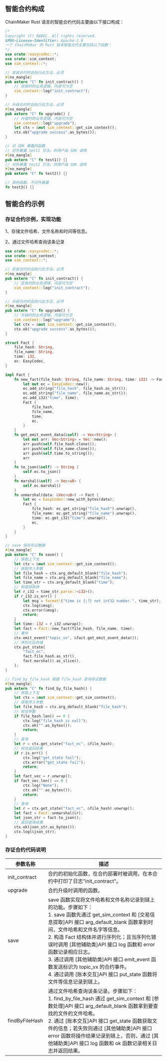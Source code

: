 ## 智能合约构成

ChainMaker Rust 语言的智能合约代码主要由以下接口构成：

```rust
/*
Copyright (C) BABEC. All rights reserved.
SPDX-License-Identifier: Apache-2.0
一个 ChainMaker 的 Rust 版本智能合约主要包括以下函数：
*/
use crate::easycodec::*;
use crate::sim_context;
use sim_context::*;

// 安装合约时会执行此方法，必须
#[no_mangle]
pub extern "C" fn init_contract() {
    // 安装时的业务逻辑，内容可为空
    sim_context::log("init_contract");
}

// 升级合约时会执行此方法，必须
#[no_mangle]
pub extern "C" fn upgrade() {
    // 升级时的业务逻辑，内容可为空
    sim_context::log("upgrade");
    let ctx = &mut sim_context::get_sim_context();
    ctx.ok("upgrade success".as_bytes());
}

// 对 SDK 暴露的函数
// 对外暴露 test1 方法，供用户由 SDK 调用
#[no_mangle]
pub extern "C" fn test1() {}
// 对外暴露 test2 方法，供用户由 SDK 调用
#[no_mangle]
pub extern "C" fn test2() {}

// 其他函数，不对外暴露
fn test3() {}
```

## 智能合约示例

### 存证合约示例，实现功能

1、存储文件哈希、文件名称和时间等信息。

2、通过文件哈希查询该条记录

```rust
use crate::easycodec::*;
use crate::sim_context;
use sim_context::*;

// 安装合约时会执行此方法，必须
#[no_mangle]
pub extern "C" fn init_contract() {
    // 安装时的业务逻辑，内容可为空
    sim_context::log("init_contract");
}

// 升级合约时会执行此方法，必须
#[no_mangle]
pub extern "C" fn upgrade() {
    // 升级时的业务逻辑，内容可为空
    sim_context::log("upgrade");
    let ctx = &mut sim_context::get_sim_context();
    ctx.ok("upgrade success".as_bytes());
}

struct Fact {
    file_hash: String,
    file_name: String,
    time: i32,
    ec: EasyCodec,
}

impl Fact {
    fn new_fact(file_hash: String, file_name: String, time: i32) -> Fact {
        let mut ec = EasyCodec::new();
        ec.add_string("file_hash", file_hash.as_str());
        ec.add_string("file_name", file_name.as_str());
        ec.add_i32("time", time);
        Fact {
            file_hash,
            file_name,
            time,
            ec,
        }
    }
    fn get_emit_event_data(&self) -> Vec<String> {
        let mut arr: Vec<String> = Vec::new();
        arr.push(self.file_hash.clone());
        arr.push(self.file_name.clone());
        arr.push(self.time.to_string());
        arr
    }
    fn to_json(&self) -> String {
        self.ec.to_json()
    }
    fn marshal(&self) -> Vec<u8> {
        self.ec.marshal()
    }
    fn unmarshal(data: &Vec<u8>) -> Fact {
        let ec = EasyCodec::new_with_bytes(data);
        Fact {
            file_hash: ec.get_string("file_hash").unwrap(),
            file_name: ec.get_string("file_name").unwrap(),
            time: ec.get_i32("time").unwrap(),
            ec,
        }
    }
}

// save 保存存证数据
#[no_mangle]
pub extern "C" fn save() {
    // 获取上下文
    let ctx = &mut sim_context::get_sim_context();
    // 获取传入参数
    let file_hash = ctx.arg_default_blank("file_hash");
    let file_name = ctx.arg_default_blank("file_name");
    let time_str = ctx.arg_default_blank("time");
    // 构造结构体
    let r_i32 = time_str.parse::<i32>();
    if r_i32.is_err() {
        let msg = format!("time is {:?} not int32 number.", time_str);
        ctx.log(&msg);
        ctx.error(&msg);
        return;
    }
    let time: i32 = r_i32.unwrap();
    let fact = Fact::new_fact(file_hash, file_name, time);
    // 事件
    ctx.emit_event("topic_vx", &fact.get_emit_event_data());
    // 序列化后存储
    ctx.put_state(
        "fact_ec",
        fact.file_hash.as_str(),
        fact.marshal().as_slice(),
    );
}

// find_by_file_hash 根据 file_hash 查询存证数据
#[no_mangle]
pub extern "C" fn find_by_file_hash() {
    // 获取上下文
    let ctx = &mut sim_context::get_sim_context();
    // 获取传入参数
    let file_hash = ctx.arg_default_blank("file_hash");
    // 校验参数
    if file_hash.len() == 0 {
        ctx.log("file_hash is null");
        ctx.ok("".as_bytes());
        return;
    }
    // 查询
    let r = ctx.get_state("fact_ec", &file_hash);
    // 校验返回结果
    if r.is_err() {
        ctx.log("get_state fail");
        ctx.error("get_state fail");
        return;
    }
    let fact_vec = r.unwrap();
    if fact_vec.len() == 0 {
        ctx.log("None");
        ctx.ok("".as_bytes());
        return;
    }
    // 查询
    let r = ctx.get_state("fact_ec", &file_hash).unwrap();
    let fact = Fact::unmarshal(&r);
    let json_str = fact.to_json();
    // 返回查询结果
    ctx.ok(json_str.as_bytes());
    ctx.log(&json_str);
}
```

### 存证合约代码说明

<table>
<thead>
  <tr>
    <th>参数名称</th>
    <th>描述</th>
  </tr>
</thead>
<tbody>
  <tr>
    <td>init_contract</td>
    <td>合约的初始化函数，在合约部署时被调用，在本合约中打印了日志"init_contract"。</td>
  </tr>
  <tr>
    <td>upgrade</td>
    <td>合约升级时调用的函数。</td>
  </tr>
  <tr>
    <td>save </td>
    <td>save 函数实现将文件哈希和文件名称记录到链上的功能。步骤如下：<br>1. save 函数先通过 get_sim_context 和 [交易信息提取]API 接口 arg_default_blank 函数拿到时间，文件哈希和文件名字等信息。<br>2. 构造 Fact 结构体并进行序列化；且当序列化错误时调用 [其他辅助类]API 接口 log 函数和 error 函数记录相应日志。<br>3. 通过调用 [其他辅助类]API 接口 emit_event 函数发送标识为 topic_vx 的合约事件。<br>4. 通过调用 [账本交互]API 接口 put_state 函数将文件等信息记录到链上。</td>
  </tr>
  <tr>
    <td>findByFileHash</td>
    <td>通过文件哈希查询该条记录。步骤如下：<br>1. find_by_file_hash 通过 get_sim_context 和 [参数处理]API 接口 arg_default_blank 函数拿到要查找的文件的文件哈希。<br>2. 通过 [账本交互]API 接口 get_state 函数获取文件的信息；若失败则通过 [其他辅助类]API 接口 error 函数将操作结果记录到链上，否则，通过 [其他辅助类]API 接口 log 函数和 ok 函数记录相关日志并返回结果。</td>
  </tr>
</tbody>
</table>
